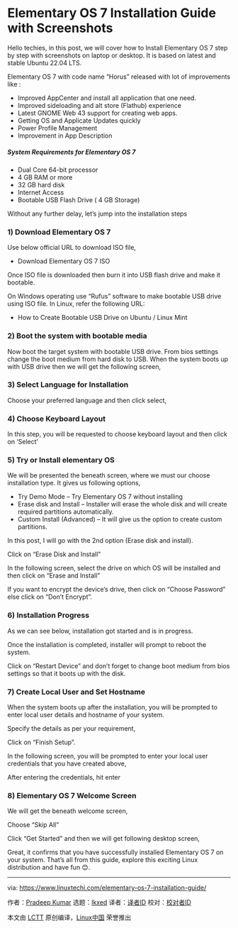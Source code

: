 [#]: subject: "Elementary OS 7 Installation Guide with Screenshots"
[#]: via: "https://www.linuxtechi.com/elementary-os-7-installation-guide/"
[#]: author: "Pradeep Kumar https://www.linuxtechi.com/author/pradeep/"
[#]: collector: "lkxed"
[#]: translator: " "
[#]: reviewer: " "
[#]: publisher: " "
[#]: url: " "

Elementary OS 7 Installation Guide with Screenshots
======

Hello techies, in this post, we will cover how to Install Elementary OS 7 step by step with screenshots on laptop or desktop. It is based on latest and stable Ubuntu 22.04 LTS.

Elementary OS 7 with code name “Horus” released with lot of improvements like :

- Improved AppCenter and install all application that one need.
- Improved sideloading and alt store (Flathub) experience
- Latest GNOME Web 43 support for creating web apps.
- Getting OS and Applicate Updates quickly
- Power Profile Management
- Improvement in App Description

##### System Requirements for Elementary OS 7

- Dual Core 64-bit processor
- 4 GB RAM or more
- 32 GB hard disk
- Internet Access
- Bootable USB Flash Drive ( 4 GB Storage)

Without any further delay, let’s jump into the installation steps

### 1) Download Elementary OS 7

Use below official URL to download ISO file,

- Download Elementary OS 7 ISO

Once ISO file is downloaded then burn it into USB flash drive and make it bootable.

On Windows operating use “Rufus” software to make bootable USB drive using ISO file. In Linux, refer the following URL:

- How to Create Bootable USB Drive on Ubuntu / Linux Mint

### 2) Boot the system with bootable media

Now boot the target system with bootable USB drive. From bios settings change the boot medium from hard disk to USB. When the system boots up with USB drive then we will get the following screen,

### 3) Select Language for Installation

Choose your preferred language and then click select,

### 4) Choose Keyboard Layout

In this step, you will be requested to choose keyboard layout and then click on ‘Select’

### 5) Try or Install elementary OS

We will be presented the beneath screen, where we must our choose installation type. It gives us following options,

- Try Demo Mode – Try Elementary OS 7 without installing
- Erase disk and Install – Installer will erase the whole disk and will create required partitions automatically.
- Custom Install (Advanced) – It will give us the option to create custom partitions.

In this post, I will go with the 2nd option (Erase disk and install).

Click on “Erase Disk and Install”

In the following screen, select the drive on which OS will be installed and then click on “Erase and Install”

If you want to encrypt the device’s drive, then click on “Choose Password” else click on “Don’t Encrypt”.

### 6) Installation Progress

As we can see below, installation got started and is in progress.

Once the installation is completed, installer will prompt to reboot the system.

Click on “Restart Device” and don’t forget to change boot medium from bios settings so that it boots up with the disk.

### 7) Create Local User and Set Hostname

When the system boots up after the installation, you will be prompted to enter local user details and hostname of your system.

Specify the details as per your requirement,

Click on “Finish Setup”.

In the following screen, you will be prompted to enter your local user credentials that you have created above,

After entering the credentials, hit enter

### 8) Elementary OS 7 Welcome Screen

We will get the beneath welcome screen,

Choose “Skip All”

Click “Get Started” and then we will get following desktop screen,

Great, it confirms that you have successfully installed Elementary OS 7 on your system. That’s all from this guide, explore this exciting Linux distribution and have fun 😊.

--------------------------------------------------------------------------------

via: https://www.linuxtechi.com/elementary-os-7-installation-guide/

作者：[Pradeep Kumar][a]
选题：[lkxed][b]
译者：[译者ID](https://github.com/译者ID)
校对：[校对者ID](https://github.com/校对者ID)

本文由 [LCTT](https://github.com/LCTT/TranslateProject) 原创编译，[Linux中国](https://linux.cn/) 荣誉推出

[a]: https://www.linuxtechi.com/author/pradeep/
[b]: https://github.com/lkxed

